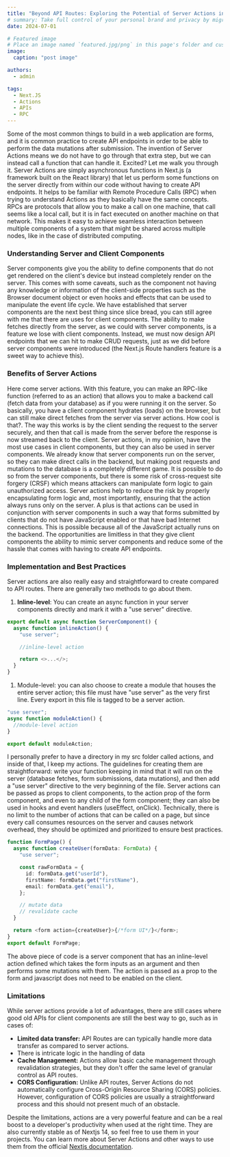 ```yaml
---
title: "Beyond API Routes: Exploring the Potential of Server Actions in Next.js"
# summary: Take full control of your personal brand and privacy by migrating away from the big tech platforms!
date: 2024-07-01

# Featured image
# Place an image named `featured.jpg/png` in this page's folder and customize its options here.
image:
  caption: "post image"

authors:
  - admin

tags:
  - Next.JS
  - Actions
  - APIs
  - RPC
---
```


Some of the most common things to build in a web application are forms, and it is common practice to create API endpoints in order to be able to perform the data mutations after submission. The invention of Server Actions means we do not have to go through that extra step, but we can instead call a function that can handle it. Excited? Let me walk you through it. Server Actions are simply asynchronous functions in Next.js (a framework built on the React library) that let us perform some functions on the server directly from within our code without having to create API endpoints. It helps to be familiar with Remote Procedure Calls (RPC) when trying to understand Actions as they basically have the same concepts. RPCs are protocols that allow you to make a call on one machine, that call seems like a local call, but it is in fact executed on another machine on that network. This makes it easy to achieve seamless interaction between multiple components of a system that might be shared across multiple nodes, like in the case of distributed computing.

### Understanding Server and Client Components

Server components give you the ability to define components that do not get rendered on the client's device but instead completely render on the server. This comes with some caveats, such as the component not having any knowledge or information of the client-side properties such as the Browser document object or even hooks and effects that can be used to manipulate the event life cycle. We have established that server components are the next best thing since slice bread, you can still agree with me that there are uses for client components. The ability to make fetches directly from the server, as we could with server components, is a feature we lose with client components. Instead, we must now design API endpoints that we can hit to make CRUD requests, just as we did before server components were introduced (the Next.js Route handlers feature is a sweet way to achieve this).

### Benefits of Server Actions

Here come server actions. With this feature, you can make an RPC-like function (referred to as an action) that allows you to make a backend call (fetch data from your database) as if you were running it on the server. So basically, you have a client component hydrates (loads) on the browser, but can still make direct fetches from the server via server actions. How cool is that?. The way this works is by the client sending the request to the server securely, and then that call is made from the server before the response is now streamed back to the client. Server actions, in my opinion, have the most use cases in client components, but they can also be used in server components. We already know that server components run on the server, so they can make direct calls in the backend, but making post requests and mutations to the database is a completely different game. It is possible to do so from the server components, but there is some risk of cross-request site forgery (CRSF) which means attackers can manipulate form logic to gain unauthorized access. Server actions help to reduce the risk by properly encapsulating form logic and, most importantly, ensuring that the action always runs only on the server. A plus is that actions can be used in conjunction with server components in such a way that forms submitted by clients that do not have JavaScript enabled or that have bad Internet connections. This is possible because all of the JavaScript actually runs on the backend. The opportunities are limitless in that they give client components the ability to mimic server components and reduce some of the hassle that comes with having to create API endpoints.

### Implementation and Best Practices

Server actions are also really easy and straightforward to create compared to API routes. There are generally two methods to go about them.

1. **Inline-level**: You can create an async function in your server components directly and mark it with a "use server" directive.

```typescript
export default async function ServerComponent() {
  async function inlineAction() {
    "use server";

    //inline-level action

    return <>...</>;
  }
}
```

1. Module-level: you can also choose to create a module that houses the entire server action; this file must have "use server" as the very first line. Every export in this file is tagged to be a server action.

```typescript
"use server";
async function moduleAction() {
  //module-level action
}

export default moduleAction;
```

I personally prefer to have a directory in my src folder called actions, and inside of that, I keep my actions. The guidelines for creating them are straightforward: write your function keeping in mind that it will run on the server (database fetches, form submissions, data mutations), and then add a "use server" directive to the very beginning of the file. Server actions can be passed as props to client components, to the action prop of the form component, and even to any child of the form component; they can also be used in hooks and event handlers (useEffect, onClick). Technically, there is no limit to the number of actions that can be called on a page, but since every call consumes resources on the server and causes network overhead, they should be optimized and prioritized to ensure best practices.

```ts
function FormPage() {
  async function createUser(formData: FormData) {
    "use server";

    const rawFormData = {
      id: formData.get("userId"),
      firstName: formData.get("firstName"),
      email: formData.get("email"),
    };

    // mutate data
    // revalidate cache
  }

  return <form action={createUser}>{/*form UI*/}</form>;
}
export default FormPage;
```

The above piece of code is a server component that has an inline-level action defined which takes the form inputs as an argument and then performs some mutations with them. The action is passed as a prop to the form and javascript does not need to be enabled on the client.

### Limitations

While server actions provide a lot of advantages, there are still cases where good old APIs for client components are still the best way to go, such as in cases of:

- **Limited data transfer:** API Routes are can typically handle more data transfer as compared to server actions.
- There is intricate logic in the handling of data
- **Cache Management:** Actions allow basic cache management through revalidation strategies, but they don't offer the same level of granular control as API routes.
- **CORS Configuration:** Unlike API routes, Server Actions do not automatically configure Cross-Origin Resource Sharing (CORS) policies. However, configuration of CORS policies are usually a straightforward process and this should not present much of an obstacle.

Despite the limitations, actions are a very powerful feature and can be a real boost to a developer's productivity when used at the right time. They are also currently stable as of Nextjs 14, so feel free to use them in your projects. You can learn more about Server Actions and other ways to use them from the official [Nextjs documentation](https://nextjs.org/docs/app/building-your-application/data-fetching/server-actions-and-mutations).
